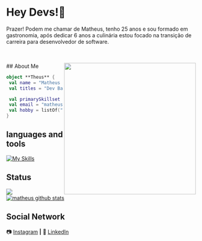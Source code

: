 # Hey Devs!👋

Prazer! Podem me chamar de Matheus, tenho 25 anos e sou formado em gastronomia, após dedicar 6 anos a culinária estou focado na transição de carreira para desenvolvedor de software.

<br>
<br>
## About Me

<img align="right" width="350" src="https://lh4.ggpht.com/_aFxWwpT3KDg/SuyLatmxH4I/AAAAAAAAADk/gLuLHPqsPx8/s400/tibia.png" />


```kotlin
object **Theus** {
 val name = "Matheus Rocha Destro"
 val titles = "Dev Back-end | SQL | Node.js | Python | Tec. em Gastronomia"

 val primarySkillset = "Teamwork, organization, self knowledge"
 val email = "matheus-destro@outlook.com"
 val hobby = listOf("Tibia", "Skatebording", "Running", "gym")
}
```

## languages ​​and tools

[![My Skills](https://skillicons.dev/icons?i=js,html,css,nodejs,postman,ps,pr,py,vscode)](https://skillicons.dev)

## Status

<a href="https://github.com/Gurupreet">
  <img align="center" src="https://github-readme-stats.vercel.app/api/top-langs/?username=destrinn&theme=dracula&hide_langs_below=1" />
</a>

<a href="https://github.com/Gurupreet">
 <img align="center" src="https://github-readme-stats.vercel.app/api?username=destrinn&show_icons=true&theme=dracula&line_height=27" alt="matheus github stats"/>
</a>

[instagram]: https://www.instagram.com/theus._rocha
[linkedin]: https://www.linkedin.com/in/theusdrocha/

<br>

## Social Network

📷 [Instagram][instagram] **|**
👔 [LinkedIn][linkedin]
